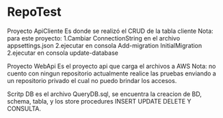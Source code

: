 # RepoTest

Proyecto ApiCliente 
Es donde se realizó el CRUD de la tabla cliente
Nota: para este proyecto:
1.Cambiar ConnectionString en el archivo appsettings.json
2.ejecutar en consola Add-migration InitialMigration
2.ejecutar en consola update-database

Proyecto WebApi
Es el proyecto api que carga el archivos a AWS
Nota: no cuento con ningun repositorio actualmente realice las pruebas enviando a un repositorio privado el cual no puedo brindar los accesos.

Scritp DB
es el archivo QueryDB.sql, se encuentra la creacion de BD, schema, tabla, y los store procedures INSERT UPDATE DELETE Y CONSULTA.
